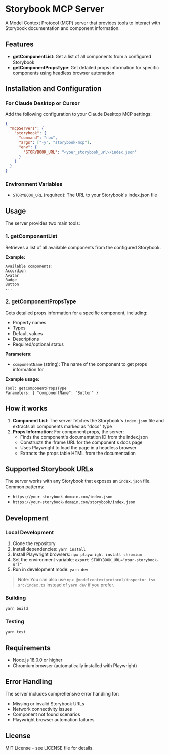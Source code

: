 # Storybook MCP Server

A Model Context Protocol (MCP) server that provides tools to interact with Storybook documentation and component information.

## Features

- **getComponentList**: Get a list of all components from a configured Storybook
- **getComponentPropsType**: Get detailed props information for specific components using headless browser automation

## Installation and Configuration

### For Claude Desktop or Cursor

Add the following configuration to your Claude Desktop MCP settings:

```json
{
  "mcpServers": {
    "storybook": {
      "command": "npx",
      "args": ["-y", "storybook-mcp"],
      "env": {
        "STORYBOOK_URL": "<your_storybook_url>/index.json"
      }
    }
  }
}
```

### Environment Variables

- `STORYBOOK_URL` (required): The URL to your Storybook's index.json file

## Usage

The server provides two main tools:

### 1. getComponentList

Retrieves a list of all available components from the configured Storybook.

**Example:**

```
Available components:
Accordion
Avatar
Badge
Button
...
```

### 2. getComponentPropsType

Gets detailed props information for a specific component, including:

- Property names
- Types
- Default values
- Descriptions
- Required/optional status

**Parameters:**

- `componentName` (string): The name of the component to get props information for

**Example usage:**

```
Tool: getComponentPropsType
Parameters: { "componentName": "Button" }
```

## How it works

1. **Component List**: The server fetches the Storybook's `index.json` file and extracts all components marked as "docs" type
2. **Props Information**: For component props, the server:
   - Finds the component's documentation ID from the index.json
   - Constructs the iframe URL for the component's docs page
   - Uses Playwright to load the page in a headless browser
   - Extracts the props table HTML from the documentation

## Supported Storybook URLs

The server works with any Storybook that exposes an `index.json` file. Common patterns:

- `https://your-storybook-domain.com/index.json`
- `https://your-storybook-domain.com/storybook/index.json`

## Development

### Local Development

1. Clone the repository
2. Install dependencies: `yarn install`
3. Install Playwright browsers: `npx playwright install chromium`
4. Set the environment variable: `export STORYBOOK_URL="your-storybook-url"`
5. Run in development mode: `yarn dev`

> Note: You can also use `npx @modelcontextprotocol/inspector tsx src/index.ts` instead of `yarn dev` if you prefer.

### Building

```bash
yarn build
```

### Testing

```bash
yarn test
```

## Requirements

- Node.js 18.0.0 or higher
- Chromium browser (automatically installed with Playwright)

## Error Handling

The server includes comprehensive error handling for:

- Missing or invalid Storybook URLs
- Network connectivity issues
- Component not found scenarios
- Playwright browser automation failures

## License

MIT License - see LICENSE file for details.
